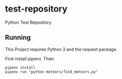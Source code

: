 # test-repository
Python Test Repository

## Running

This Project requires Python 3 and the request package.

First install pipenv. Then:

```
pipenv install
pipenv run "python meteors/find_meteors.py"
```
